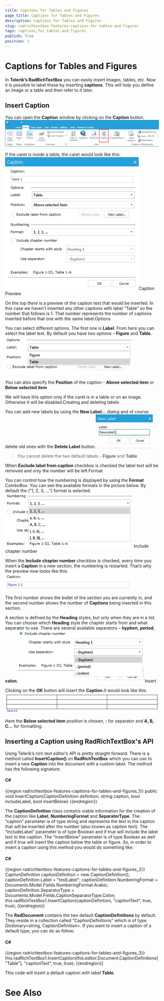 ```yaml
---
title: Captions for Tables and Figures
page_title: Captions for Tables and Figures
description: Captions for Tables and Figures
slug: radrichtextbox-features-captions-for-tables-and-figures
tags: captions,for,tables,and,figures
publish: True
position: 3
---
```


# Captions for Tables and Figures



In __Telerik’s RadRichTextBox__ you can easily insert images, tables, etc. Now it is possible to label these by inserting __captions__. This will help you define an image or a table and then refer to it later.

## Insert Caption

You can open the __Caption__ window by clicking on the __Caption__ button.![Rad Rich Text Box Features Captions For Tables And Figures 01](images/RadRichTextBox_Features_Captions_For_Tables_And_Figures_01.png)

If the caret is inside a table, the caret would look like this:![Rad Rich Text Box Features Captions For Tables And Figures 02](images/RadRichTextBox_Features_Captions_For_Tables_And_Figures_02.png)Caption Preview

On the top there is a preview of the caption text that would be inserted. In this case we haven’t inserted any other captions with label “Table” so the number that follows is 1. That number represents the number of captions inserted before that one with the same label.Options

You can select different options. The first one is __Label__. From here you can select the label text. By default you have two options – __Figure__ and __Table__.![Rad Rich Text Box Features Captions For Tables And Figures 03](images/RadRichTextBox_Features_Captions_For_Tables_And_Figures_03.png)

You can also specify the __Position__ of the caption - __Above selected item__ or __Below selected item__

We will have this option only if the caret is in a table or on an image. Otherwise it will be disabled.Creating and deleting labels

You can add new labels by using the __New Label…__ dialog and of course delete old ones with the __Delete Label__ button.![Rad Rich Text Box Features Captions For Tables And Figures 04](images/RadRichTextBox_Features_Captions_For_Tables_And_Figures_04.png)

>You cannot delete the two default labels - __Figure__ and __Table__

When __Exclude label from caption__ checkbox is checked the label text will be removed and only the number will be left.Format

You can control how the numbering is displayed by using the __Format__ ComboBox. You can see the available formats in the picture below. By default the (“1, 2, 3, …”) format is selected.![Rad Rich Text Box Features Captions For Tables And Figures 05](images/RadRichTextBox_Features_Captions_For_Tables_And_Figures_05.png)Include chapter number

When the __Include chapter number__ checkbox is checked, every time you insert a __Caption__ in a new section, the numbering is restarted. That’s why the preview now looks like this:![Rad Rich Text Box Features Captions For Tables And Figures 06](images/RadRichTextBox_Features_Captions_For_Tables_And_Figures_06.png)

The first number shows the bullet of the section you are currently in, and the second number shows the number of __Captions__ being inserted in this section.

A section is defined by the __Heading__ styles, but only when they are in a list. You can choose which __Heading__ style the chapter starts from and what separator to use. There are several available separators – __hyphen__, __period__, __colon__.![Rad Rich Text Box Features Captions For Tables And Figures 07](images/RadRichTextBox_Features_Captions_For_Tables_And_Figures_07.png)Insert

Clicking on the __OK__ button will insert the __Caption__.It would look like this:![Rad Rich Text Box Features Captions For Tables And Figures 08](images/RadRichTextBox_Features_Captions_For_Tables_And_Figures_08.png)

Here the __Below selected item__ position is chosen, __:__ for separator and __A, B, C…__ for formatting.

## Inserting a Caption using RadRichTextBox's API

Using Telerik’s rich text editor’s API is pretty straight forward. There is a method called __InsertCaption()__ on __RadRichTextBox__ which you can use to insert a new __Caption__ into the document with a custom label. The method has the following signature:

#### __C#__

{{region radrichtextbox-features-captions-for-tables-and-figures_1}}
	public void InsertCaption(CaptionDefinition definition, string caption, bool includeLabel, bool insertBelow)
	{{endregion}}



The __CaptionDefinition__ class contains viable information for the creation of the caption like __Label__, __NumberingFormat__ and __SeparatorType__. The “caption” parameter is of type string and represents the text in the caption that will be inserted after the number (also known as caption text). The “includeLabel” parameter is of type Boolean and if true will include the label text to the caption. The “insertBelow” parameter is of type Boolean as well and if true will insert the caption below the table or figure. So, in order to insert a caption using this method you would do something like: 

#### __C#__

{{region radrichtextbox-features-captions-for-tables-and-figures_2}}
	CaptionDefinition captionDefinition = new CaptionDefinition();
	captionDefinition.Label = "testLabel";
	captionDefinition.NumberingFormat = Documents.Model.Fields.NumberingFormat.Arabic;
	captionDefinition.SeparatorType = Documents.Model.Fields.CaptionSeparatorType.Colon;
	this.radRichTextBox1.InsertCaption(captionDefinition, "captionText", true, true);
	{{endregion}}



The __RadDocument__ contains the two default __CaptionDefinitions__ by default. They reside in a collection called “CaptionDefinitions” which is of type Dictionary<string, CaptionDefinition>. If you want to insert a caption of a default type, you can do as follow: 

#### __C#__

{{region radrichtextbox-features-captions-for-tables-and-figures_3}}
	this.radRichTextBox1.InsertCaption(this.editor.Document.CaptionDefinitions["Table"], "captionText", true, true);
	{{endregion}}



This code will insert a default caption with label __Table__.

# See Also
